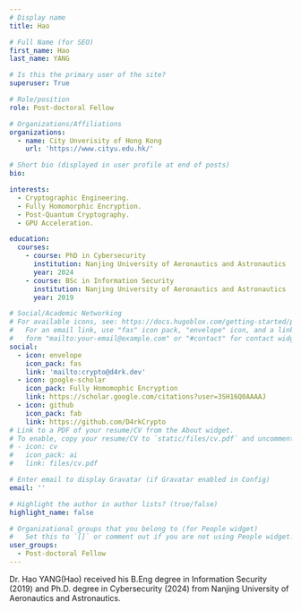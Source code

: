 ```yaml
---
# Display name
title: Hao

# Full Name (for SEO)
first_name: Hao
last_name: YANG

# Is this the primary user of the site?
superuser: True

# Role/position
role: Post-doctoral Fellow

# Organizations/Affiliations
organizations:
  - name: City Unverisity of Hong Kong
    url: 'https://www.cityu.edu.hk/'

# Short bio (displayed in user profile at end of posts)
bio: 

interests:
  - Cryptographic Engineering.
  - Fully Homomorphic Encryption.
  - Post-Quantum Cryptography.
  - GPU Acceleration.

education:
  courses:
    - course: PhD in Cybersecurity
      institution: Nanjing University of Aeronautics and Astronautics
      year: 2024
    - course: BSc in Information Security
      institution: Nanjing University of Aeronautics and Astronautics
      year: 2019

# Social/Academic Networking
# For available icons, see: https://docs.hugoblox.com/getting-started/page-builder/#icons
#   For an email link, use "fas" icon pack, "envelope" icon, and a link in the
#   form "mailto:your-email@example.com" or "#contact" for contact widget.
social:
  - icon: envelope
    icon_pack: fas
    link: 'mailto:crypto@d4rk.dev'
  - icon: google-scholar
    icon_pack: Fully Homomophic Encryption
    link: https://scholar.google.com/citations?user=3SH16Q0AAAAJ
  - icon: github
    icon_pack: fab
    link: https://github.com/D4rkCrypto
# Link to a PDF of your resume/CV from the About widget.
# To enable, copy your resume/CV to `static/files/cv.pdf` and uncomment the lines below.
# - icon: cv
#   icon_pack: ai
#   link: files/cv.pdf

# Enter email to display Gravatar (if Gravatar enabled in Config)
email: ''

# Highlight the author in author lists? (true/false)
highlight_name: false

# Organizational groups that you belong to (for People widget)
#   Set this to `[]` or comment out if you are not using People widget.
user_groups:
  - Post-doctoral Fellow
---
```


Dr. Hao YANG(Hao) received his B.Eng degree in Information Security (2019) and Ph.D. degree in Cybersecurity (2024) from Nanjing University of Aeronautics and Astronautics.
